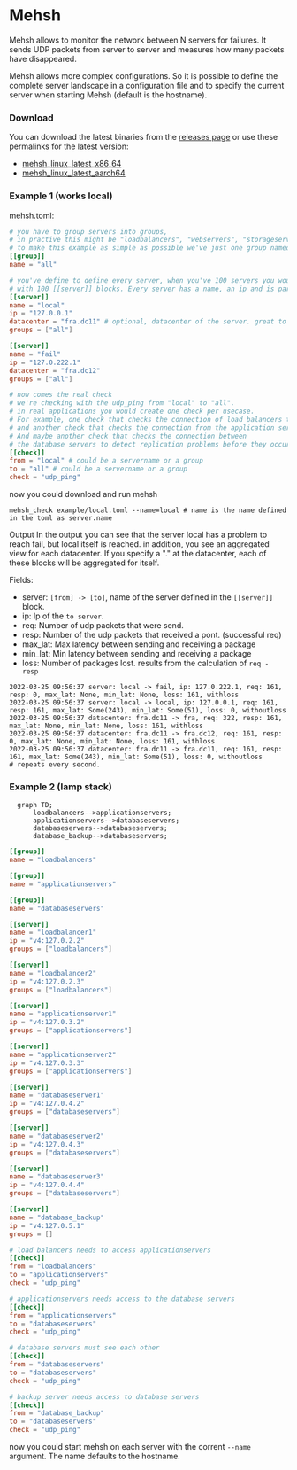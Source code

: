 # Mehsh

Mehsh allows to monitor the network between N servers for failures.
It sends UDP packets from server to server and measures how many packets have disappeared.

Mehsh allows more complex configurations.  So it is possible to define the complete server landscape in a configuration file and to specify the current server when starting Mehsh (default is the hostname).

### Download
You can download the latest binaries from the [releases page](https://github.com/easybill/mehsh/releases) or use these permalinks for the latest version:
- [mehsh_linux_latest_x86_64](https://github.com/easybill/mehsh/releases/latest/download/mehsh_ubuntu-latest_x86_64)
- [mehsh_linux_latest_aarch64](https://github.com/easybill/mehsh/releases/latest/download/mehsh_ubuntu-latest_aarch64)

### Example 1 (works local)

mehsh.toml:
```toml
# you have to group servers into groups, 
# in practive this might be "loadbalancers", "webservers", "storageservers", ... 
# to make this example as simple as possible we've just one group named all
[[group]]
name = "all"

# you've define to define every server, when you've 100 servers you would end up 
# with 100 [[server]] blocks. Every server has a name, an ip and is part of N groups.
[[server]]
name = "local"
ip = "127.0.0.1"
datacenter = "fra.dc11" # optional, datacenter of the server. great to see if a whole datacenter has issues
groups = ["all"]

[[server]]
name = "fail"
ip = "127.0.222.1"
datacenter = "fra.dc12"
groups = ["all"]

# now comes the real check
# we're checking with the udp_ping from "local" to "all".
# in real applications you would create one check per usecase.
# For example, one check that checks the connection of load balancers to application servers 
# and another check that checks the connection from the application server to the database server.
# And maybe another check that checks the connection between 
# the database servers to detect replication problems before they occur.
[[check]]
from = "local" # could be a servername or a group
to = "all" # could be a servername or a group
check = "udp_ping"
```

now you could download and run mehsh

```
mehsh_check example/local.toml --name=local # name is the name defined in the toml as server.name
```

Output
In the output you can see that the server local has a problem to reach fail, but local itself is reached.
in addition, you see an aggregated view for each datacenter. If you specify a "." at the datacenter, each of these blocks will be aggregated for itself.

Fields:

- server: `[from] -> [to]`, name of the server defined in the `[[server]]` block.
- ip: Ip of the `to server`.
- req: Number of udp packets that were send.
- resp: Number of the udp packets that received a pont. (successful req)
- max_lat: Max latency between sending and receiving a package
- min_lat: Min latency between sending and receiving a package
- loss: Number of packages lost. results from the calculation of  `req - resp`

```
2022-03-25 09:56:37 server: local -> fail, ip: 127.0.222.1, req: 161, resp: 0, max_lat: None, min_lat: None, loss: 161, withloss
2022-03-25 09:56:37 server: local -> local, ip: 127.0.0.1, req: 161, resp: 161, max_lat: Some(243), min_lat: Some(51), loss: 0, withoutloss
2022-03-25 09:56:37 datacenter: fra.dc11 -> fra, req: 322, resp: 161, max_lat: None, min_lat: None, loss: 161, withloss
2022-03-25 09:56:37 datacenter: fra.dc11 -> fra.dc12, req: 161, resp: 0, max_lat: None, min_lat: None, loss: 161, withloss
2022-03-25 09:56:37 datacenter: fra.dc11 -> fra.dc11, req: 161, resp: 161, max_lat: Some(243), min_lat: Some(51), loss: 0, withoutloss
# repeats every second.
```

### Example 2 (lamp stack)

```mermaid
  graph TD;
      loadbalancers-->applicationservers;
      applicationservers-->databaseservers;
      databaseservers-->databaseservers;
      database_backup-->databaseservers;
```

```toml
[[group]]
name = "loadbalancers"

[[group]]
name = "applicationservers"

[[group]]
name = "databaseservers"

[[server]]
name = "loadbalancer1"
ip = "v4:127.0.2.2"
groups = ["loadbalancers"]

[[server]]
name = "loadbalancer2"
ip = "v4:127.0.2.3"
groups = ["loadbalancers"]

[[server]]
name = "applicationserver1"
ip = "v4:127.0.3.2"
groups = ["applicationservers"]

[[server]]
name = "applicationserver2"
ip = "v4:127.0.3.3"
groups = ["applicationservers"]

[[server]]
name = "databaseserver1"
ip = "v4:127.0.4.2"
groups = ["databaseservers"]

[[server]]
name = "databaseserver2"
ip = "v4:127.0.4.3"
groups = ["databaseservers"]

[[server]]
name = "databaseserver3"
ip = "v4:127.0.4.4"
groups = ["databaseservers"]

[[server]]
name = "database_backup"
ip = "v4:127.0.5.1"
groups = []

# load balancers needs to access applicationservers
[[check]]
from = "loadbalancers"
to = "applicationservers"
check = "udp_ping"

# applicationservers needs access to the database servers
[[check]]
from = "applicationservers"
to = "databaseservers"
check = "udp_ping"

# database servers must see each other
[[check]]
from = "databaseservers"
to = "databaseservers"
check = "udp_ping"

# backup server needs access to database servers
[[check]]
from = "database_backup"
to = "databaseservers"
check = "udp_ping"
```

now you could start mehsh on each server with the corrent `--name` argument. The name defaults to the hostname. 
